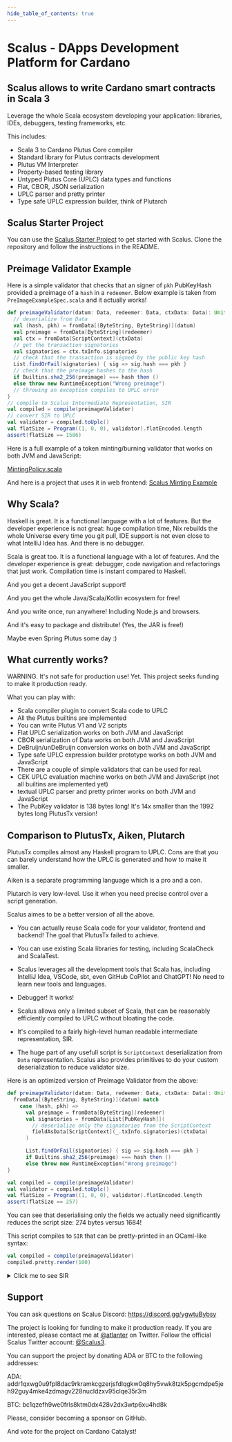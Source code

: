 ```yaml
---
hide_table_of_contents: true
---
```

# Scalus - DApps Development Platform for Cardano

## Scalus allows to write Cardano smart contracts in Scala 3

Leverage the whole Scala ecosystem developing your application: libraries, IDEs, debuggers, testing frameworks, etc.

This includes:

- Scala 3 to Cardano Plutus Core compiler
- Standard library for Plutus contracts development
- Plutus VM Interpreter
- Property-based testing library
- Untyped Plutus Core (UPLC) data types and functions
- Flat, CBOR, JSON serialization
- UPLC parser and pretty printer
- Type safe UPLC expression builder, think of Plutarch

## Scalus Starter Project

You can use the [Scalus Starter Project](https://github.com/nau/scalus-starter) to get started with Scalus.
Clone the repository and follow the instructions in the README.

## Preimage Validator Example

Here is a simple validator that checks that an signer of `pkh` PubKeyHash provided a preimage of a `hash` in a `redeemer`.
Below example is taken from `PreImageExampleSpec.scala` and it actually works!

```scala
def preimageValidator(datum: Data, redeemer: Data, ctxData: Data): Unit = {
  // deserialize from Data
  val (hash, pkh) = fromData[(ByteString, ByteString)](datum)
  val preimage = fromData[ByteString](redeemer)
  val ctx = fromData[ScriptContext](ctxData)
  // get the transaction signatories
  val signatories = ctx.txInfo.signatories
  // check that the transaction is signed by the public key hash
  List.findOrFail(signatories) { sig => sig.hash === pkh }
  // check that the preimage hashes to the hash
  if Builtins.sha2_256(preimage) === hash then ()
  else throw new RuntimeException("Wrong preimage")
  // throwing an exception compiles to UPLC error
}
// compile to Scalus Intermediate Representation, SIR
val compiled = compile(preimageValidator)
// convert SIR to UPLC
val validator = compiled.toUplc()
val flatSize = Program((1, 0, 0), validator).flatEncoded.length
assert(flatSize == 1586)
```

Here is a full example of a token minting/burning validator that works on both JVM and JavaScript:

[MintingPolicy.scala](https://github.com/nau/scalus/blob/master/shared/src/main/scala/scalus/examples/MintingPolicy.scala)

And here is a project that uses it in web frontend:
[Scalus Minting Example](https://github.com/nau/scalus/tree/master/examples-js)

## Why Scala?

Haskell is great. It is a functional language with a lot of features.
But the developer experience is not great: huge compilation time, Nix rebuilds the whole Universe every time you git
pull, IDE support is not even close to what IntelliJ Idea has.
And there is no debugger.

Scala is great too. It is a functional language with a lot of features.
And the developer experience is great: debugger, code navigation and refactorings that just work.
Compilation time is instant compared to Haskell.

And you get a decent JavaScript support!

And you get the whole Java/Scala/Kotlin ecosystem for free!

And you write once, run anywhere! Including Node.js and browsers.

And it's easy to package and distribute! (Yes, the JAR is free!)

Maybe even Spring Plutus some day :)

## What currently works?

WARNING. It's not safe for production use! Yet.
This project seeks funding to make it production ready.

What you can play with:

- Scala compiler plugin to convert Scala code to UPLC
- All the Plutus builtins are implemented
- You can write Plutus V1 and V2 scripts
- Flat UPLC serialization works on both JVM and JavaScript
- CBOR serialization of Data works on both JVM and JavaScript
- DeBruijn/unDeBruijn conversion works on both JVM and JavaScript
- Type safe UPLC expression builder prototype works on both JVM and JavaScript
- There are a couple of simple validators that can be used for real.
- CEK UPLC evaluation machine works on both JVM and JavaScript (not all builtins are implemented yet)
- textual UPLC parser and pretty printer works on both JVM and JavaScript
- The PubKey validator is 138 bytes long! It's 14x smaller than the 1992 bytes long PlutusTx version!

## Comparison to PlutusTx, Aiken, Plutarch

PlutusTx compiles almost any Haskell program to UPLC.
Cons are that you can barely understand how the UPLC is generated and how to make it smaller.

Aiken is a separate programming language which is a pro and a con.

Plutarch is very low-level. Use it when you need precise control over a script generation.

Scalus aimes to be a better version of all the above.

- You can actually reuse Scala code for your validator, frontend and backend! The goal that PlutusTx failed to achieve.

- You can use existing Scala libraries for testing, including ScalaCheck and ScalaTest.

- Scalus leverages all the development tools that Scala has, including IntelliJ Idea, VSCode, sbt, even GitHub CoPilot and ChatGPT! No need to learn new tools and languages.

- Debugger! It works!

- Scalus allows only a limited subset of Scala, that can be reasonably efficiently
compiled to UPLC without bloating the code.

- It's compiled to a fairly high-level human readable intermediate representation, SIR.

- The huge part of any usefull script is `ScriptContext` deserialization from `Data` representation.
Scalus also provides primitives to do your custom deserialization to reduce validator size.

Here is an optimized version of Preimage Validator from the above:

```scala
def preimageValidator(datum: Data, redeemer: Data, ctxData: Data): Unit = {
  fromData[(ByteString, ByteString)](datum) match
    case (hash, pkh) =>
      val preimage = fromData[ByteString](redeemer)
      val signatories = fromData[List[PubKeyHash]](
        // deserialize only the signatories from the ScriptContext
        fieldAsData[ScriptContext](_.txInfo.signatories)(ctxData)
      )

      List.findOrFail(signatories) { sig => sig.hash === pkh }
      if Builtins.sha2_256(preimage) === hash then ()
      else throw new RuntimeException("Wrong preimage")
}

val compiled = compile(preimageValidator)
val validator = compiled.toUplc()
val flatSize = Program((1, 0, 0), validator).flatEncoded.length
assert(flatSize == 257)
```

You can see that deserialising only the fields we actually need significantly reduces the script size:
274 bytes versus 1684!

This script compiles to `SIR` that can be pretty-printed in an OCaml-like syntax:

```scala
val compiled = compile(preimageValidator)
compiled.pretty.render(100)
```

<details>
  <summary>Click me to see SIR</summary>

```ocaml
data Tuple2 = Tuple2(_1, _2)
data List = Cons(head, tail) | Nil
data PubKeyHash = PubKeyHash(hash)
fun scalus.uplc.FromDataInstances$.unsafeTupleFromData fromA fromB d =
    let pair = unConstrData(d) in
    let args = sndPair(pair) in
    Tuple2(fromA(headList(args)), fromB(headList(tailList(args))))
in fun scalus.uplc.FromDataInstances$.given_FromData_ByteString d = unBData(d)
in fun scalus.uplc.FromDataInstances$.ListFromData evidence$1 d =
       let ls = unListData(d) in
       fun loop ls =
           if nullList(ls) then Nil() else Cons(evidence$1(headList(ls)), loop(tailList(ls)))
       in loop(ls)
in fun scalus.ledger.api.v1.FromDataInstances$.fromDataPubKeyHash d =
       let hash = scalus.uplc.FromDataInstances$.given_FromData_ByteString(d) in
       PubKeyHash(hash)
in fun scalus.prelude.List$.findOrFail lst p =
       match lst with
         case Cons(head, tail) -> if p(head) then head else scalus.prelude.List$.findOrFail(tail, p)
         case Nil -> ERROR 'Not found'
in fun scalus.prelude.Prelude$.given_Eq_ByteString x y = equalsByteString(x, y)
in fun scalus.OptimizedPreimageValidator$.preimageValidator datum redeemer ctxData =
       match scalus.uplc.FromDataInstances$.unsafeTupleFromData(
         scalus.uplc.FromDataInstances$.given_FromData_ByteString,
         scalus.uplc.FromDataInstances$.given_FromData_ByteString,
         datum
       ) with
         case Tuple2(hash, pkh) ->
           let preimage = scalus.uplc.FromDataInstances$.given_FromData_ByteString(redeemer) in
           let signatories =
             scalus.uplc.FromDataInstances$.ListFromData(
               {λ d -> scalus.ledger.api.v1.FromDataInstances$.fromDataPubKeyHash(d) },
               let d$proxy1 = headList(sndPair(unConstrData(ctxData))) in
               headList(
                 tailList(
                   tailList(
                     tailList(
                       tailList(tailList(tailList(tailList(sndPair(unConstrData(d$proxy1))))))
                     )
                   )
                 )
               )
             )
           in
           let _ =
             scalus.prelude.List$.findOrFail(
               signatories,
               {λ sig -> scalus.prelude.Prelude$.given_Eq_ByteString(sig({λ hash -> hash }), pkh) }
             )
           in
           if
               let x$proxy1 = sha2_256(preimage) in
               scalus.prelude.Prelude$.given_Eq_ByteString(x$proxy1, hash) then ()
           else
               ERROR 'Wrong preimage'
in scalus.OptimizedPreimageValidator$.preimageValidator
```

</details>

## Support

You can ask questions on Scalus Discord: https://discord.gg/ygwtuBybsy

The project is looking for funding to make it production ready.
If you are interested, please contact me at [@atlanter](https://twitter.com/atlanter) on Twitter.
Follow the official Scalus Twitter account: [@Scalus3](https://twitter.com/Scalus3).

You can support the project by donating ADA or BTC to the following addresses:

ADA: addr1qxwg0u9fpl8dac9rkramkcgzerjsfdlqgkw0q8hy5vwk8tzk5pgcmdpe5jeh92guy4mke4zdmagv228nucldzxv95clqe35r3m

BTC: bc1qzefh9we0frls8ktm0dx428v2dx3wtp6xu4hd8k

Please, consider becoming a sponsor on GitHub.

And vote for the project on Cardano Catalyst!